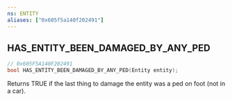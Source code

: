 ```yaml
---
ns: ENTITY
aliases: ["0x605f5a140f202491"]
---
```

## HAS_ENTITY_BEEN_DAMAGED_BY_ANY_PED

```c
// 0x605F5A140F202491
bool HAS_ENTITY_BEEN_DAMAGED_BY_ANY_PED(Entity entity);
```

Returns TRUE if the last thing to damage the entity was a ped on foot (not in a car).


